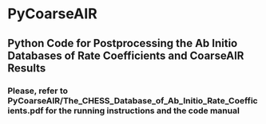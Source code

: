 # PyCoarseAIR

## Python Code for Postprocessing the Ab Initio Databases of Rate Coefficients and CoarseAIR Results

### Please, refer to PyCoarseAIR/The_CHESS_Database_of_Ab_Initio_Rate_Coefficients.pdf for the running instructions and the code manual
